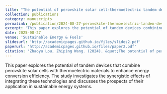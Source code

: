 ```yaml
---
title: "The potential of perovskite solar cell-thermoelectric tandem devices"
collection: publications
category: manuscripts
permalink: /publication/2024-08-27-perovskite-thermoelectric-tandem-devices
excerpt: 'This paper explores the potential of tandem devices combining perovskite solar cells with thermoelectric materials to enhance energy conversion efficiency.'
date: 2025-08-27
venue: 'Sustainable Energy & Fuels'
slidesurl: 'http://academicpages.github.io/files/slides2.pdf'
paperurl: 'http://academicpages.github.io/files/paper2.pdf'
citation: 'Zhaoyu Lou, Zhiping Wang. (2024). &quot;The potential of perovskite solar cell-thermoelectric tandem devices.&quot; <i>Sustainable Energy & Fuels</i>. (under revision).'
---
```


This paper explores the potential of tandem devices that combine perovskite solar cells with thermoelectric materials to enhance energy conversion efficiency. The study investigates the synergistic effects of integrating these technologies and discusses the prospects of their application in sustainable energy systems.
